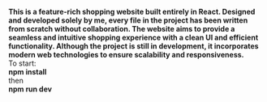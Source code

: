 <b>This is a feature-rich shopping website built entirely in React. Designed and developed solely by me, every file in the project has been written from scratch without collaboration. The website aims to provide a seamless and intuitive shopping experience with a clean UI and efficient functionality. Although the project is still in development, it incorporates modern web technologies to ensure scalability and responsiveness.</b><br>
To start:<br>
  <b>npm install</b><br>
  then<br>
  <b> npm run dev</b><br>
